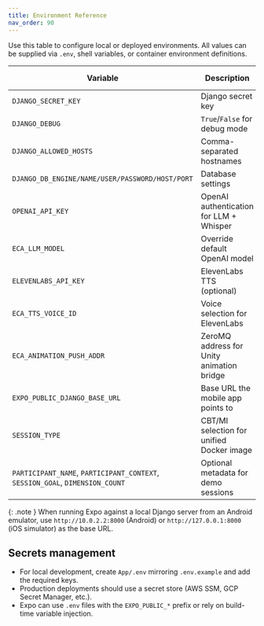 ```yaml
---
title: Environment Reference
nav_order: 90
---
```


Use this table to configure local or deployed environments. All values can be supplied
via `.env`, shell variables, or container environment definitions.

| Variable | Description | Required By |
| --- | --- | --- |
| `DJANGO_SECRET_KEY` | Django secret key | Django |
| `DJANGO_DEBUG` | `True`/`False` for debug mode | Django |
| `DJANGO_ALLOWED_HOSTS` | Comma-separated hostnames | Django |
| `DJANGO_DB_ENGINE/NAME/USER/PASSWORD/HOST/PORT` | Database settings | Django |
| `OPENAI_API_KEY` | OpenAI authentication for LLM + Whisper | Django, Docker, CLI, Mobile |
| `ECA_LLM_MODEL` | Override default OpenAI model | All ECA runtimes |
| `ELEVENLABS_API_KEY` | ElevenLabs TTS (optional) | All ECA runtimes |
| `ECA_TTS_VOICE_ID` | Voice selection for ElevenLabs | Optional |
| `ECA_ANIMATION_PUSH_ADDR` | ZeroMQ address for Unity animation bridge | Unity interactive builds |
| `EXPO_PUBLIC_DJANGO_BASE_URL` | Base URL the mobile app points to | React Native |
| `SESSION_TYPE` | CBT/MI selection for unified Docker image | Docker (unified) |
| `PARTICIPANT_NAME`, `PARTICIPANT_CONTEXT`, `SESSION_GOAL`, `DIMENSION_COUNT` | Optional metadata for demo sessions | Docker, CLI |

{: .note }
When running Expo against a local Django server from an Android emulator, use
`http://10.0.2.2:8000` (Android) or `http://127.0.0.1:8000` (iOS simulator) as the base URL.

## Secrets management

- For local development, create `App/.env` mirroring `.env.example` and add the required keys.
- Production deployments should use a secret store (AWS SSM, GCP Secret Manager, etc.).
- Expo can use `.env` files with the `EXPO_PUBLIC_*` prefix or rely on build-time variable
  injection.
